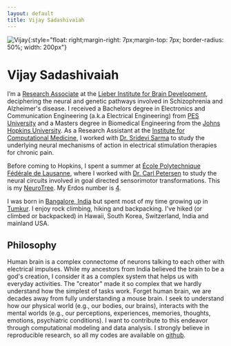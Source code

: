 ```yaml
---
layout: default
title: Vijay Sadashivaiah
---
```


![Vijay]({{site.url}}/assets/images/avatar.jpg){:style="float: right;margin-right: 7px;margin-top: 7px; border-radius: 50%; width: 200px"}

# Vijay Sadashivaiah

I&rsquo;m a [Research Associate](https://www.libd.org/team/vijay-sadashivaiah/) at the [Lieber Institute for Brain Development](https://www.libd.org/), deciphering the neural and genetic pathways involved in Schizophrenia and Alzheimer's disease. I received a Bachelors degree in Electronics and Communication Engineering (a.k.a Electrical Engineering) from [PES University](https://pes.edu) and a Masters degree in Biomedical Engineering from the [Johns Hopkins University](https://jhu.edu). As a Research Assistant at the [Institute for Computational Medicine](https://icm.jhu.edu), I worked with [Dr. Sridevi Sarma](https://www.bme.jhu.edu/faculty_staff/sridevi-v-sarma-phd/) to study the underlying neural mechanisms of action in electrical stimulation therapies for chronic pain.
                                    
Before coming to Hopkins, I spent a summer at [École Polytechnique Fédérale de Lausanne](https://epfl.ch), where I worked with [Dr. Carl Petersen](https://people.epfl.ch/carl.petersen/bio?lang=en&cvlang=en) to study the neural circuits involved in goal directed sensorimotor transformations. This is my [NeuroTree](https://neurotree.org/neurotree/tree.php?pid=184853). My Erdos number is [4](https://www.csauthors.net/distance/vijay-sadashivaiah/paul-erdos).

I was born in [Bangalore, India](https://en.wikipedia.org/wiki/Bangalore) but spent most of my time growing up in [Tumkur](https://en.wikipedia.org/wiki/Tumkur). I enjoy rock climbing, hiking and backpacking. I've hiked (or climbed or backpacked) in Hawaii, South Korea, Switzerland, India and mainland USA.

## Philosophy

Human brain is a complex connectome of neurons talking to each other with electrical impulses. While my ancestors from India believed the brain to be a god's creation, I consider it as a complex system that helps us with everyday activities. The "creator" made it so complex that we hardly understand how the simplest of tasks work. Forget human brain, we are decades away from fully understanding a mouse brain. I seek to understand how our physical world (e.g., our bodies, our brains), interacts with the mental worlds (e.g., our perceptions, experiences, memories, thoughts, emotions, psychiatric conditions). I want to contribute to this endeavor through computational modeling and data analysis. I strongly believe in reproducible research, so all my codes are available on [github](https://github.com/vjysd).